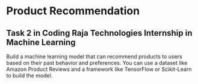 # Product Recommendation

## Task 2 in Coding Raja Technologies Internship in Machine Learning

Build a machine learning model that can recommend products to users based on their past behavior and preferences. You can use a dataset like Amazon Product Reviews and a framework like TensorFlow or Scikit-Learn to build the model.
